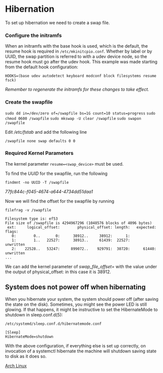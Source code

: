 # Hibernation 

To set up hibernation we need to create a swap file.

### Configure the initramfs 

When an initramfs with the base hook is used, which is the default, the resume 
hook is required in `/etc/mkinitcpio.conf`. Whether by label or by UUID, the swap 
partition is referred to with a udev device node, so the resume hook must go after 
the udev hook. This example was made starting from the default hook configuration:

`HOOKS=(base udev autodetect keyboard modconf block filesystems resume fsck)`

*Remember to regenerate the initramfs for these changes to take effect.*

### Create the swapfile

`sudo dd in=/dev/zero of=/swapfile bs=1G count=10 status=progress`
`sudo chmod 0600 /swapfile`
`sudo mkswap -U clear /swapfile`
`sudo swapon /swapfile`

Edit *_/etc/fstab_* and add the following line

`/swapfile none swap defaults 0 0`

### Required Kernel Parameters 

The kernel parameter `resume=<swap_device>` must be used.

To find the *UUID* for the swapfile, run the following

`findmnt -no UUID -T /swapfile`

_77fc844c-f045-4674-a644-4734dd51daa1_

Now we will find the offset for the swapfile by running

`filefrag -v /swapfile`

```
Filesystem type is: ef53
File size of /swapfile is 4294967296 (1048576 blocks of 4096 bytes)
 ext:     logical_offset:        physical_offset: length:   expected: flags:
   0:        0..       0:      38912..     38912:      1:            
   1:        1..   22527:      38913..     61439:  22527:             unwritten
   2:    22528..   53247:     899072..    929791:  30720:      61440: unwritten
...
```

We can add the kernel parameter of _swap_file_offset=_ with the value under the
output of physical_offset: in this case it is 38912.

## System does not power off when hibernating

When you hibernate your system, the system should power off (after saving the state on the disk). Sometimes, you might see the power LED is still glowing. If that happens, it might be instructive to set the HibernateMode to shutdown in sleep.conf.d(5):

`/etc/systemd/sleep.conf.d/hibernatemode.conf`

```
[Sleep]
HibernateMode=shutdown
```
With the above configuration, if everything else is set up correctly, on invocation of a systemctl hibernate the machine will shutdown saving state to disk as it does so. 

[Arch Linux](Arch_Linux.md)
